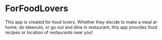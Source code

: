 # ForFoodLovers

This app is created for food lovers. Whether they decide to make a meal at home, do takeouts, or go out and dine in restaurant, this app provides food recipes or location of restaurants near you!
